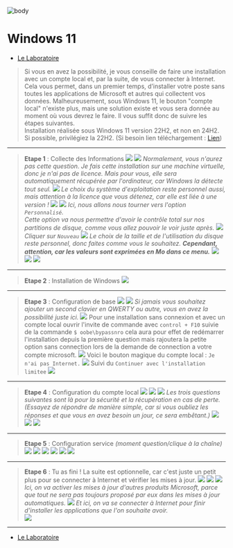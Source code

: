 ![body](https://banzaihobby.com/cdn/shop/files/Aoshima_Initial_D_Takumi_Fujiwara_AE86_Trueno_Project_D_Specification_-_BanzaiHobby-254450.jpg?v=1717061182&width=1100)

# **Windows 11**

- [Le Laboratoire](/Docs.md)

> Si vous en avez la possibilité, je vous conseille de faire une installation avec un compte local et, par la suite, de vous connecter à Internet. Cela vous permet, dans un premier temps, d’installer votre poste sans toutes les applications de Microsoft et autres qui collectent vos données. Malheureusement, sous Windows 11, le bouton "compte local" n'existe plus, mais une solution existe et vous sera donnée au moment où vous devrez le faire. Il vous suffit donc de suivre les étapes suivantes.       
Installation réalisée sous Windows 11 version 22H2, et non en 24H2. Si possible, privilégiez la 22H2. (Si besoin lien téléchargement : [Lien](https://lecrabeinfo.net/telecharger/windows-11-22h2-x64/))

---

> **Etape 1** : Collecte des Informations
![](/CC/Win11/1.png)
![](/CC/Win11/2.png)
> *Normalement, vous n'aurez pas cette question. Je fais cette installation sur une machine virtuelle, donc je n'ai pas de licence. Mais pour vous, elle sera automatiquement récupérée par l'ordinateur, car Windows la détecte tout seul.*
![](/CC/Win11/3.png)
> *Le choix du système d'exploitation reste personnel aussi, mais attention à la licence que vous détenez, car elle est liée à une version !*
![](/CC/Win11/4.png)
![](/CC/Win11/5.png)
> *Ici, nous allons nous tourner vers l'option `Personnalisé`.      
Cette option va nous permettre d'avoir le contrôle total sur nos partitions de disque, comme vous allez pouvoir le voir juste après.*
![](/CC/Win11/6.png)
> *Cliquer sur `Nouveau`*
![](/CC/Win11/7.png)
> *Le choix de la taille et de l'utilisation du disque reste personnel, donc faites comme vous le souhaitez. **Cependant, attention, car les valeurs sont exprimées en Mo dans ce menu.***
![](/CC/Win11/8.png)
![](/CC/Win11/9.png)
![](/CC/Win11/10.png)

---

> **Etape 2** : Installation de Windows
![](/CC/Win11/11.png)

---

> **Etape 3** : Configuration de base
![](/CC/Win11/12.png)
![](/CC/Win11/13.png)
> *Si jamais vous souhaitez ajouter un second clavier en QWERTY ou autre, vous en avez la possibilité juste ici.*
![](/CC/Win11/14.png)
>Pour une installation sans connexion et avec un compte local ouvrir l'invite de commande avec `control + F10` suivie de la commande `$ oobe\bypassnro` cela aura pour effet de redémarrer l'installation depuis la première question mais rajoutera la petite option sans connection lors de la demande de connection a votre compte microsoft.
![](/CC/Win11/16.png)
> Voici le bouton magique du compte local : `Je n'ai pas Internet.`
![](/CC/Win11/17.png)
> Suivi du `Continuer avec l'installation limitee`
![](/CC/Win11/18.png)

---

> **Etape 4** : Configuration du compte local
![](/CC/Win11/19.png)
![](/CC/Win11/20.png)
![](/CC/Win11/21.png)
> *Les trois questions suivantes sont là pour la sécurité et la récupération en cas de perte. (Essayez de répondre de manière simple, car si vous oubliez les réponses et que vous en avez besoin un jour, ce sera embêtant.)*
![](/CC/Win11/22.png)
![](/CC/Win11/23.png)
![](/CC/Win11/24.png)

---

> **Etape 5** : Configuration service *(moment question/clique à la chaîne)*
![](/CC/Win11/25.png)
![](/CC/Win11/26.png)
![](/CC/Win11/27.png)
![](/CC/Win11/28.png)
![](/CC/Win11/29.png)
![](/CC/Win11/30.png)

---

> **Etape 6** : Tu as fini ! La suite est optionnelle, car c'est juste un petit plus pour se connecter à Internet et vérifier les mises à jour.
![](/CC/Win11/31.png)
![](/CC/Win11/32.png)
![](/CC/Win11/33.png)
> *Ici, on va activer les mises à jour d'autres produits Microsoft, parce que tout ne sera pas toujours proposé par eux dans les mises à jour automatiques.*
![](/CC/Win11/34.png)
> *Et ici, on va se connecter à Internet pour finir d'installer les applications que l'on souhaite avoir.*      
![](/CC/Win11/35.png)

---
- [Le Laboratoire](/Docs.md)